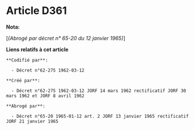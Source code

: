 # Article D361

**Nota:**

[*(Abrogé par décret n° 65-20 du 12 janvier 1965)*]

**Liens relatifs à cet article**

	**Codifié par**:

	  - Décret n°62-275 1962-03-12

	**Créé par**:

	  - Décret n°62-275 1962-03-12 JORF 14 mars 1962 rectificatif JORF 30 mars 1962 et JORF 8 avril 1962

	**Abrogé par**:

	  - Décret n°65-20 1965-01-12 art. 2 JORF 13 janvier 1965 rectificatif JORF 21 janvier 1965
